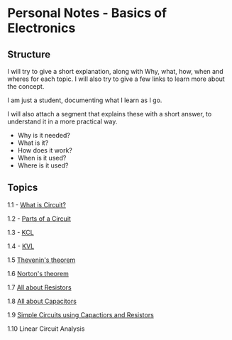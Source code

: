 # Personal Notes - Basics of Electronics 
## Structure
I will try to give a short explanation, along with Why, what, how, when and wheres for each topic. I will also try to give a few links to learn more about the concept. 

I am just a student, documenting what I learn as I go. 

I will also attach a segment that explains these with a short answer, to understand it in a more practical way.
- Why is it needed? 
- What is it?
- How does it work?
- When is it used?
- Where is it used?


## Topics
1.1 - [What is Circuit?](1.1-Circuit.md)

1.2 - [Parts of a Circuit](1.2-Parts.md)

1.3 - [KCL](1.3-KCL.md)

1.4 - [KVL](1.4-KVL.md)

1.5 [Thevenin's theorem](1.5-thevenin.md)

1.6 [Norton's theorem](1.6-norton.md)

1.7 [All about Resistors](1.7-resistors.md)

1.8 [All about Capacitors](1.8-capacitors.md)

1.9 [Simple Circuits using Capactiors and Resistors](1.9-simple.md)

1.10 Linear Circuit Analysis